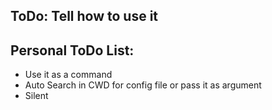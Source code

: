 ## ToDo: Tell how to use it

## Personal ToDo List:

- Use it as a command
- Auto Search in CWD for config file or pass it as argument
- Silent
